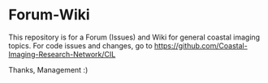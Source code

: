 # Forum-Wiki

This repository is for a Forum (Issues) and Wiki for general coastal imaging topics. For code issues and changes, go to https://github.com/Coastal-Imaging-Research-Network/CIL

Thanks, 
Management :)

